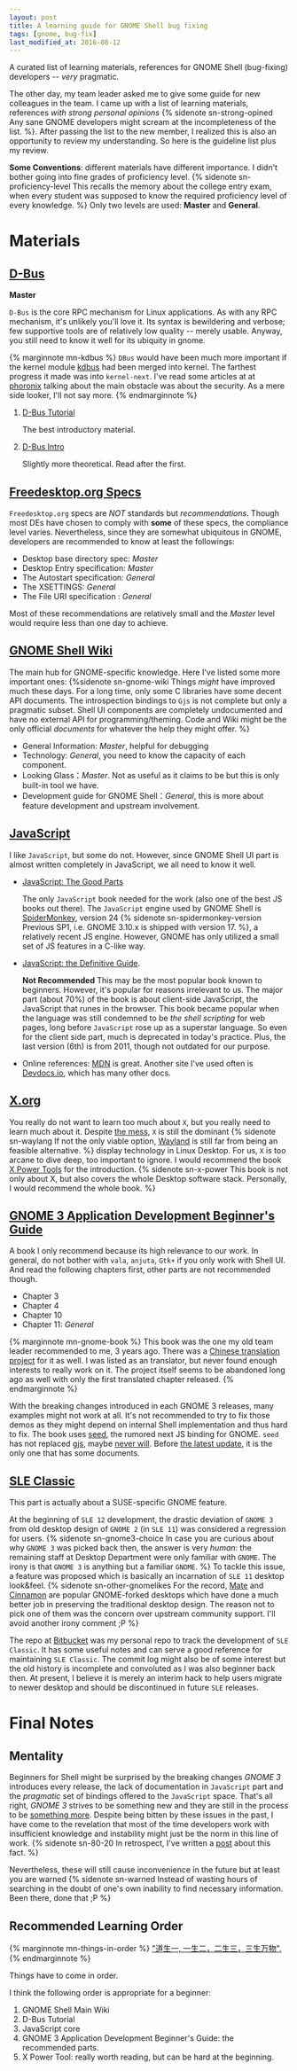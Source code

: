 ```yaml
---
layout: post
title: A learning guide for GNOME Shell bug fixing
tags: [gnome, bug-fix]
last_modified_at: 2016-08-12
---
```


A curated list of learning materials, references for GNOME Shell (bug-fixing)
developers -- *very* pragmatic.

The other day, my team leader asked me to give some guide for new colleagues in
the team. I came up with a list of learning materials, references *with strong
personal opinions* {% sidenote sn-strong-opined Any sane GNOME developers might
scream at the incompleteness of the list. %}. After passing the list to the new
member, I realized this is also an opportunity to review my understanding. So
here is the guideline list plus my review.

**Some Conventions**: different materials have different importance. I didn't
bother going into fine grades of proficiency level. {% sidenote
sn-proficiency-level This recalls the memory about the college entry exam, when
every student was supposed to know the required proficiency level of every
knowledge. %} Only two levels are used: **Master** and **General**.


# Materials

## [D-Bus](https://www.freedesktop.org/wiki/Software/dbus/)

**Master** 

`D-Bus` is the core RPC mechanism for Linux applications. As with any RPC
mechanism, it's unlikely you'll love it. Its syntax is bewildering and verbose;
few supportive tools are of relatively low quality -- merely usable. Anyway, you
still need to know it well for its ubiquity in gnome. 

{% marginnote mn-kdbus %} `DBus` would have been much more important if the
kernel module [kdbus](https://www.freedesktop.org/wiki/Software/systemd/kdbus/)
had been merged into kernel. The farthest progress it made was into
`kernel-next`. I've read some articles at at
[phoronix](http://www.phoronix.com/scan.php?page=search&q=KDBUS) talking about
the main obstacle was about the security. As a mere side looker, I'll not say
more. {% endmarginnote %}

1. [D-Bus Tutorial](https://dbus.freedesktop.org/doc/dbus-tutorial.html)

   The best introductory material.

2. [D-Bus Intro](https://www.freedesktop.org/wiki/IntroductionToDBus/)

   Slightly more theoretical. Read after the first.


## [Freedesktop.org Specs](https://www.freedesktop.org/wiki/Specifications/)

`Freedesktop.org` specs are *NOT* standards but *recommendations*. Though most
DEs have chosen to comply with **some** of these specs, the compliance level varies.
Nevertheless, since they are somewhat ubiquitous in GNOME, developers are
recommended to know at least the followings:

- Desktop base directory spec: *Master*
- Desktop Entry specification: *Master*
- The Autostart specification: *General*
- The XSETTINGS:  *General*
- The File URI specification : *General*

Most of these recommendations are relatively small and the *Master* level
would require less than one day to achieve.


## [GNOME Shell Wiki](https://wiki.gnome.org/Projects/GnomeShell)

The main hub for GNOME-specific knowledge. Here I've listed some more important
ones: {%sidenote sn-gnome-wiki Things *might* have improved much these days. For
a long time, only some C libraries have some decent API documents. The
introspection bindings to `Gjs` is not complete but only a pragmatic subset.
Shell UI components are completely undocumented and have no external API for
programming/theming. Code and Wiki might be the only official *documents* for
whatever the help they might offer. %}

- General Information:  *Master*, helpful for debugging
- Technology: *General*, you need to know the capacity of each component.
- Looking Glass：*Master*. Not as useful as it claims to be but this is only
  built-in tool we have.
- Development guide for GNOME Shell：*General*, this is more about feature
  development and upstream involvement.


## [JavaScript](http://www.ecma-international.org/default.htm)

I like `JavaScript`, but some do not. However, since GNOME Shell UI part is
almost written completely in JavaScript, we all need to know it well.

- [JavaScript: The Good Parts](https://www.amazon.com/JavaScript-Good-Parts-Douglas-Crockford/dp/0596517742)
  
  The only `JavaScript` book needed for the work (also one of the best JS books
  out there). The `JavaScript` engine used by GNOME Shell is
  [SpiderMonkey](https://developer.mozilla.org/en-US/docs/Mozilla/Projects/SpiderMonkey),
  version 24 {% sidenote sn-spidermonkey-version Previous SP1, i.e. GNOME 3.10.x
  is shipped with version 17. %}, a relatively recent JS engine. However, GNOME has
  only utilized a small set of JS features in a C-like way.

- [JavaScript: the Definitive Guide](https://www.amazon.com/JavaScript-Definitive-Guide-Activate-Guides-ebook/dp/B004XQX4K0).

  **Not Recommended** This may be the most popular book known to beginners.
  However, it's popular for reasons irrelevant to us. The major part (about 70%)
  of the book is about client-side JavaScript, the JavaScript that runes in the
  browser. This book became popular when the language was still condemned to be *the
  shell scripting* for web pages, long before `JavaScript` rose up as a
  superstar language. So even for the client side part, much is deprecated in
  today's practice. Plus, the last version (6th) is from 2011, though not
  outdated for our purpose.

- Online references: [MDN](https://developer.mozilla.org/en-US/) is great.
  Another site I've used often is [Devdocs.io](http://devdocs.io/), which has
  many other docs.


## [X.org](https://www.x.org/)

You really do not want to learn too much about `X`, but you really need to learn
much about it. Despite
[the mess](http://www.phoronix.com/scan.php?page=article&item=x_wayland_situation&num=1),
`X` is still the dominant {% sidenote sn-waylang If not the only viable option,
[Wayland](https://wayland.freedesktop.org/) is still far from being an feasible
alternative. %} display technology in Linux Desktop. For us, `X` is too arcane
to dive deep, too important to ignore. I would recommend the book
[X Power Tools](https://www.amazon.com/X-Power-Tools-Chris-Tyler-ebook/dp/B0028N4W9W/)
for the introduction. {% sidenote sn-x-power This book is not only about X, but
also covers the whole Desktop software stack. Personally, I would recommend the
whole book. %}


## [GNOME 3 Application Development Beginner's Guide](https://www.amazon.com/GNOME-Application-Development-Beginners-Guide-ebook/dp/B00AV5OXUM/)

A book I only recommend because its high relevance to our
work. In general, do not bother with `vala`, `anjuta`, `Gtk+` if you only work
with Shell UI. And read the following chapters first, other parts are not
recommended though.

   - Chapter 3
   - Chapter 4
   - Chapter 10
   - Chapter 11: *General*

{% marginnote mn-gnome-book %} This book was the one my old team leader
recommended to me, 3 years ago. There was a
[Chinese translation project](https://github.com/beijinggug/gnome3-app-book) for
it as well. I was listed as an translator, but never found enough interests to
really work on it. The project itself seems to be abandoned long ago as well
with only the first translated chapter released. {% endmarginnote %}

With the breaking changes introduced in each GNOME 3 releases, many examples
might not work at all. It's not recommended to try to fix those demos as they
might depend on internal Shell implementation and thus hard to fix. The book
uses [seed](https://wiki.gnome.org/action/show/Projects/Seed), the rumored next
JS binding for GNOME. `seed` has not replaced
[gjs](https://wiki.gnome.org/action/show/Projects/Gjs), maybe
[never will](http://ftp.gnome.org/pub/GNOME/sources/seed/). Before
[the latest update](https://www.roojs.org/index.php/projects/gnome/introspection-docs.html),
it is the only one that has some documents.


## [SLE Classic](https://bitbucket.org/carltonf/sle-classic)

This part is actually about a SUSE-specific GNOME feature.

At the beginning of `SLE 12` development, the drastic deviation of `GNOME 3`
from old desktop design of `GNOME 2` (in `SLE 11`) was considered a regression
for users. {% sidenote sn-gnome3-choice In case you are curious about why `GNOME
3` was picked back then, the answer is very *human*: the remaining staff at
Desktop Department were only familiar with `GNOME`. The irony is that `GNOME 3`
is anything but a familiar `GNOME`. %} To tackle this issue, a feature was
proposed which is basically an incarnation of `SLE 11` desktop look&feel. {%
sidenote sn-other-gnomelikes For the record, [Mate](http://mate-desktop.com/)
and [Cinnamon](https://github.com/linuxmint/Cinnamon) are popular GNOME-forked
desktops which have done a much better job in preserving the traditional desktop
design. The reason not to pick one of them was the concern over upstream
community support. I'll avoid another irony comment ;P %}

The repo at [Bitbucket](https://bitbucket.org/carltonf/sle-classic) was my
personal repo to track the development of `SLE Classic`. It has some useful
notes and can serve a good reference for maintaining `SLE Classic`. The commit
log might also be of some interest but the old history is incomplete and
convoluted as I was also beginner back then. At present, I believe it is merely
an interim hack to help users migrate to newer desktop and should be
discontinued in future `SLE` releases.


# Final Notes
## Mentality

Beginners for Shell might be surprised by the breaking changes *GNOME 3*
introduces every release, the lack of documentation in `JavaScript` part and
the *pragmatic* set of bindings offered to the `JavaScript` space. That's all
right, *GNOME 3* strives to be something new and they are still in the process
to be [something more](https://wiki.gnome.org/GnomeOS). Despite being bitten by
these issues in the past, I have come to the revelation that most of the time
developers work with insufficient knowledge and instability might just be the
norm in this line of work. {% sidenote sn-80-20 In retrospect, I've written a
[post](http://carltonf.github.io/post/a-workflow-for-bug-fixing) about this
fact. %}

Nevertheless, these will still cause inconvenience in the future but at least
you are warned {% sidenote sn-warned Instead of wasting hours of searching in
the doubt of one's own inability to find necessary information. Been there, done
that ;P %}


## Recommended Learning Order

{% marginnote mn-things-in-order %}
["道生一, 一生二，二生三，三生万物".](http://baike.baidu.com/view/9647254.htm)
{% endmarginnote %}

Things have to come in order.

I think the following order is appropriate for a beginner:

1. GNOME Shell Main Wiki
2. D-Bus Tutorial
3. JavaScript core
4. GNOME 3 Application Development Beginner's Guide: the recommended parts.
5. X Power Tool:  really worth reading, but can be hard at the beginning.
